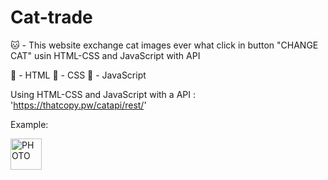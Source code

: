 # Cat-trade

🐱 - This website exchange cat images ever what click in button "CHANGE CAT" usin HTML-CSS and JavaScript with API

🔶 - HTML
🔷 - CSS
💛 - JavaScript

Using HTML-CSS and JavaScript with a API : 'https://thatcopy.pw/catapi/rest/'

Example:

<img src="" alt="PHOTO" width="50vw">
